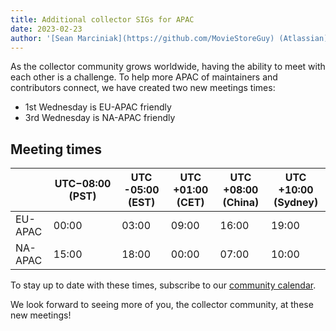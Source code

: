 ```yaml
---
title: Additional collector SIGs for APAC
date: 2023-02-23
author: '[Sean Marciniak](https://github.com/MovieStoreGuy) (Atlassian)'
---
```


As the collector community grows worldwide, having the ability to meet with each
other is a challenge. To help more APAC of maintainers and contributors connect,
we have created two new meetings times:

- 1st Wednesday is EU-APAC friendly
- 3rd Wednesday is NA-APAC friendly

## Meeting times

|         | UTC−08:00 (PST) | UTC -05:00 (EST) | UTC +01:00 (CET) | UTC +08:00 (China) | UTC +10:00 (Sydney) |
| ------- | --------------- | ---------------- | ---------------- | ------------------ | ------------------- |
| EU-APAC | 00:00           | 03:00            | 09:00            | 16:00              | 19:00               |
| NA-APAC | 15:00           | 18:00            | 00:00            | 07:00              | 10:00               |

To stay up to date with these times, subscribe to our
[community calendar](https://github.com/open-telemetry/community#calendar).

We look forward to seeing more of you, the collector community, at these new
meetings!
